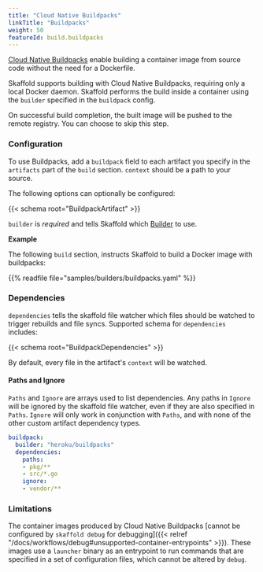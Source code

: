 ```yaml
---
title: "Cloud Native Buildpacks"
linkTitle: "Buildpacks"
weight: 50
featureId: build.buildpacks
---
```


[Cloud Native Buildpacks](https://buildpacks.io/) enable building
a container image from source code without the need for a Dockerfile.

Skaffold supports building with Cloud Native Buildpacks, requiring only
a local Docker daemon. Skaffold performs the build inside a container
using the `builder` specified in the `buildpack` config.

On successful build completion, the built image will be pushed to the remote registry.
You can choose to skip this step.

### Configuration

To use Buildpacks, add a `buildpack` field to each artifact you specify in the
`artifacts` part of the `build` section. `context` should be a path to
your source.

The following options can optionally be configured:

{{< schema root="BuildpackArtifact" >}}

`builder` is *required* and tells Skaffold which
[Builder](https://buildpacks.io/docs/app-developer-guide/build-an-app/) to use.

**Example**

The following `build` section, instructs Skaffold to build a
Docker image with buildpacks:

{{% readfile file="samples/builders/buildpacks.yaml" %}}

### Dependencies

`dependencies` tells the skaffold file watcher which files should be watched to
trigger rebuilds and file syncs.  Supported schema for `dependencies` includes:

{{< schema root="BuildpackDependencies" >}}

By default, every file in the artifact's `context` will be watched.

#### Paths and Ignore

`Paths` and `Ignore` are arrays used to list dependencies. 
Any paths in `Ignore` will be ignored by the skaffold file watcher, even if they are also specified in `Paths`.
`Ignore` will only work in conjunction with `Paths`, and with none of the other custom artifact dependency types.

```yaml
buildpack:
  builder: "heroku/buildpacks"
  dependencies:
    paths:
    - pkg/**
    - src/*.go
    ignore:
    - vendor/**
```

### Limitations

The container images produced by Cloud Native Buildpacks [cannot
be configured by `skaffold debug` for debugging]({{< relref "/docs/workflows/debug#unsupported-container-entrypoints" >}}).
These images use a `launcher` binary as an entrypoint to run commands
that are specified in a set of configuration files, which cannot
be altered by `debug`.
